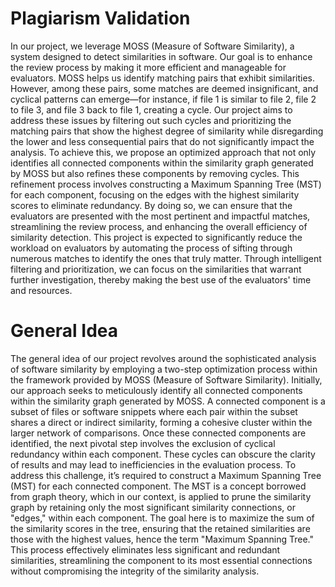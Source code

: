<h1>Plagiarism Validation</h1>
In our project, we leverage MOSS (Measure of Software Similarity), a system designed to detect similarities in software. Our goal is to enhance the review process by making it more efficient and manageable for evaluators. MOSS helps us identify matching pairs that exhibit similarities. However, among these pairs, some matches are deemed insignificant, and cyclical patterns can emerge—for instance, if file 1 is similar to file 2, file 2 to file 3, and file 3 back to file 1, creating a cycle. Our project aims to address these issues by filtering out such cycles and prioritizing the matching pairs that show the highest degree of similarity while disregarding the lower and less consequential pairs that do not significantly impact the analysis.
To achieve this, we propose an optimized approach that not only identifies all connected components within the similarity graph generated by MOSS but also refines these components by removing cycles. This refinement process involves constructing a Maximum Spanning Tree (MST) for each component, focusing on the edges with the highest similarity scores to eliminate redundancy. By doing so, we can ensure that the evaluators are presented with the most pertinent and impactful matches, streamlining the review process, and enhancing the overall efficiency of similarity detection.
This project is expected to significantly reduce the workload on evaluators by automating the process of sifting through numerous matches to identify the ones that truly matter. Through intelligent filtering and prioritization, we can focus on the similarities that warrant further investigation, thereby making the best use of the evaluators' time and resources.

<h1>General Idea</h1>
The general idea of our project revolves around the sophisticated analysis of software similarity by employing a two-step optimization process within the framework provided by MOSS (Measure of Software Similarity). Initially, our approach seeks to meticulously identify all connected components within the similarity graph generated by MOSS. A connected component is a subset of files or software snippets where each pair within the subset shares a direct or indirect similarity, forming a cohesive cluster within the larger network of comparisons.
Once these connected components are identified, the next pivotal step involves the exclusion of cyclical redundancy within each component. These cycles can obscure the clarity of results and may lead to inefficiencies in the evaluation process.
To address this challenge, it’s required to construct a Maximum Spanning Tree (MST) for each connected component. The MST is a concept borrowed from graph theory, which in our context, is applied to prune the similarity graph by retaining only the most significant similarity connections, or "edges," within each component. The goal here is to maximize the sum of the similarity scores in the tree, ensuring that the retained similarities are those with the highest values, hence the term "Maximum Spanning Tree." This process effectively eliminates less significant and redundant similarities, streamlining the component to its most essential connections without compromising the integrity of the similarity analysis.
